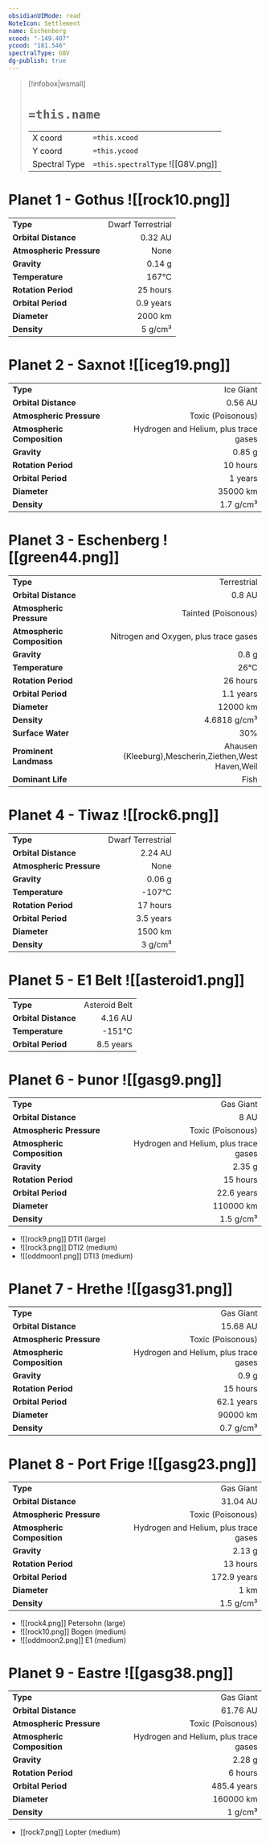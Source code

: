 ```yaml
---
obsidianUIMode: read
NoteIcon: Settlement
name: Eschenberg
xcood: "-149.407"
ycood: "181.546"
spectralType: G8V
dg-publish: true
---
```

> [!infobox|wsmall]
> # `=this.name`
> | | |
> | - | - |
> | X coord | `=this.xcood` |
> | Y coord| `=this.ycood` |
> | Spectral Type | `=this.spectralType` ![[G8V.png]] |

# Planet 1 - Gothus ![[rock10.png]]
|                             |                           |
| --------------------------- | -------------------------:|
| **Type**                    |             Dwarf Terrestrial |
| **Orbital Distance**        |   0.32 AU |
| **Atmospheric Pressure**    |       None |
| **Gravity**                 |        0.14 g |
| **Temperature**             |    167°C |
| **Rotation Period**         |  25 hours |
| **Orbital Period** | 0.9 years |
| **Diameter**                |      2000 km | 
| **Density**                 |    5 g/cm³ |





# Planet 2 - Saxnot ![[iceg19.png]]
|                             |                           |
| --------------------------- | -------------------------:|
| **Type**                    |             Ice Giant |
| **Orbital Distance**        |   0.56 AU |
| **Atmospheric Pressure**    |       Toxic (Poisonous) |
| **Atmospheric Composition** |      Hydrogen and Helium, plus trace gases |
| **Gravity**                 |        0.85 g |
| **Rotation Period**         |  10 hours |
| **Orbital Period** | 1 years |
| **Diameter**                |      35000 km | 
| **Density**                 |    1.7 g/cm³ |





# Planet 3 - Eschenberg ![[green44.png]]
|                             |                           |
| --------------------------- | -------------------------:|
| **Type**                    |             Terrestrial |
| **Orbital Distance**        |   0.8 AU |
| **Atmospheric Pressure**    |       Tainted (Poisonous) |
| **Atmospheric Composition** |      Nitrogen and Oxygen, plus trace gases |
| **Gravity**                 |        0.8 g |
| **Temperature**             |    26°C |
| **Rotation Period**         |  26 hours |
| **Orbital Period** | 1.1 years |
| **Diameter**                |      12000 km | 
| **Density**                 |    4.6818 g/cm³ |
| **Surface Water**           |           30% | 
| **Prominent Landmass**      |         Ahausen (Kleeburg),Mescherin,Ziethen,West Haven,Weil | 
| **Dominant Life**           |         Fish |





# Planet 4 - Tiwaz ![[rock6.png]]
|                             |                           |
| --------------------------- | -------------------------:|
| **Type**                    |             Dwarf Terrestrial |
| **Orbital Distance**        |   2.24 AU |
| **Atmospheric Pressure**    |       None |
| **Gravity**                 |        0.06 g |
| **Temperature**             |    -107°C |
| **Rotation Period**         |  17 hours |
| **Orbital Period** | 3.5 years |
| **Diameter**                |      1500 km | 
| **Density**                 |    3 g/cm³ |





# Planet 5 - E1 Belt ![[asteroid1.png]]
|                             |                           |
| --------------------------- | -------------------------:|
| **Type**                    |             Asteroid Belt |
| **Orbital Distance**        |   4.16 AU |
| **Temperature**             |    -151°C |
| **Orbital Period** | 8.5 years |





# Planet 6 - Þunor ![[gasg9.png]]
|                             |                           |
| --------------------------- | -------------------------:|
| **Type**                    |             Gas Giant |
| **Orbital Distance**        |   8 AU |
| **Atmospheric Pressure**    |       Toxic (Poisonous) |
| **Atmospheric Composition** |      Hydrogen and Helium, plus trace gases |
| **Gravity**                 |        2.35 g |
| **Rotation Period**         |  15 hours |
| **Orbital Period** | 22.6 years |
| **Diameter**                |      110000 km | 
| **Density**                 |    1.5 g/cm³ |



- ![[rock9.png]] DTI1 (large)
- ![[rock3.png]] DTI2 (medium)
- ![[oddmoon1.png]] DTI3 (medium)


# Planet 7 - Hrethe ![[gasg31.png]]
|                             |                           |
| --------------------------- | -------------------------:|
| **Type**                    |             Gas Giant |
| **Orbital Distance**        |   15.68 AU |
| **Atmospheric Pressure**    |       Toxic (Poisonous) |
| **Atmospheric Composition** |      Hydrogen and Helium, plus trace gases |
| **Gravity**                 |        0.9 g |
| **Rotation Period**         |  15 hours |
| **Orbital Period** | 62.1 years |
| **Diameter**                |      90000 km | 
| **Density**                 |    0.7 g/cm³ |





# Planet 8 - Port Frige ![[gasg23.png]]
|                             |                           |
| --------------------------- | -------------------------:|
| **Type**                    |             Gas Giant |
| **Orbital Distance**        |   31.04 AU |
| **Atmospheric Pressure**    |       Toxic (Poisonous) |
| **Atmospheric Composition** |      Hydrogen and Helium, plus trace gases |
| **Gravity**                 |        2.13 g |
| **Rotation Period**         |  13 hours |
| **Orbital Period** | 172.9 years |
| **Diameter**                |      1 km | 
| **Density**                 |    1.5 g/cm³ |



- ![[rock4.png]] Petersohn (large)
- ![[rock10.png]] Bogen (medium)
- ![[oddmoon2.png]] E1 (medium)


# Planet 9 - Eastre ![[gasg38.png]]
|                             |                           |
| --------------------------- | -------------------------:|
| **Type**                    |             Gas Giant |
| **Orbital Distance**        |   61.76 AU |
| **Atmospheric Pressure**    |       Toxic (Poisonous) |
| **Atmospheric Composition** |      Hydrogen and Helium, plus trace gases |
| **Gravity**                 |        2.28 g |
| **Rotation Period**         |  6 hours |
| **Orbital Period** | 485.4 years |
| **Diameter**                |      160000 km | 
| **Density**                 |    1 g/cm³ |



- [[rock7.png]] Lopter (medium)

